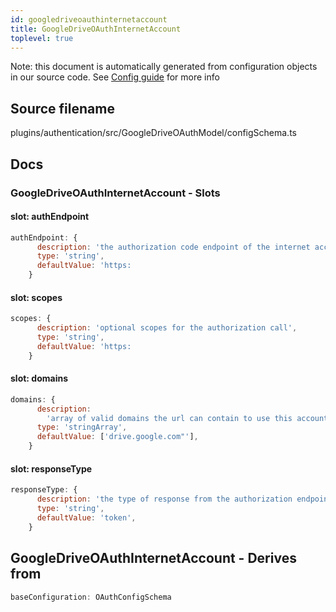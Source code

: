 ```yaml
---
id: googledriveoauthinternetaccount
title: GoogleDriveOAuthInternetAccount
toplevel: true
---
```


Note: this document is automatically generated from configuration objects in our
source code. See [Config guide](/docs/config_guide) for more info

## Source filename

plugins/authentication/src/GoogleDriveOAuthModel/configSchema.ts

## Docs

### GoogleDriveOAuthInternetAccount - Slots

#### slot: authEndpoint

```js
authEndpoint: {
      description: 'the authorization code endpoint of the internet account',
      type: 'string',
      defaultValue: 'https:
    }
```

#### slot: scopes

```js
scopes: {
      description: 'optional scopes for the authorization call',
      type: 'string',
      defaultValue: 'https:
    }
```

#### slot: domains

```js
domains: {
      description:
        'array of valid domains the url can contain to use this account',
      type: 'stringArray',
      defaultValue: ['drive.google.com"'],
    }
```

#### slot: responseType

```js
responseType: {
      description: 'the type of response from the authorization endpoint',
      type: 'string',
      defaultValue: 'token',
    }
```

## GoogleDriveOAuthInternetAccount - Derives from

```js
baseConfiguration: OAuthConfigSchema
```
